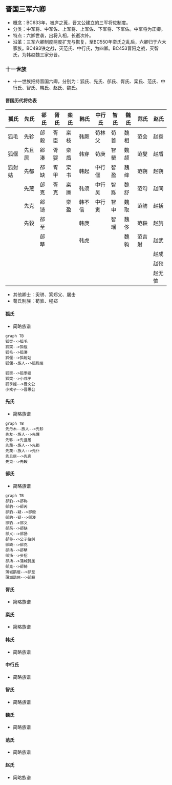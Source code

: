 ## 晋国三军六卿
- 概念：BC633年，被庐之蒐，晋文公建立的三军将佐制度。
- 分类：中军将、中军佐、上军将、上军佐、下军将、下军佐。中军将为正卿。
- 特点：六卿世袭，出将入相，长逝次补。
- 沿革：三军六卿制度两度扩充与恢复，至BC550年栾氏之乱后，六卿归于六大家族。BC493铁之战，灭范氏、中行氏，为四卿。BC453晋阳之战，灭智氏，为韩赵魏三家分晋。

### 十一世族
- 十一世族把持晋国六卿，分别为：狐氏、先氏、郤氏、胥氏、栾氏、范氏、中行氏、智氏、韩氏、赵氏、魏氏。

#### 晋国历代将佐表

狐氏|先氏|郤氏|胥氏|栾氏|韩氏|中行氏|智氏|魏氏|范氏|赵氏
--|--|--|--|--|--|--|--|--|--|--
狐毛|先轸|郤榖|胥臣|栾枝|韩厥|荀林父|荀首|魏相|范会|赵衰
狐偃|先且居|郤溱|胥婴|栾盾|韩穿|荀庚|智罃|魏颉|范燮|赵盾
狐射姑|先都|郤缺|胥甲|栾书|韩起|中行偃|智盈|魏绛|范朔|赵朔
||先蔑|郤克|胥克|栾黡|韩须|中行吴|智跞|魏舒|范匄|赵同
||先克|郤锜||栾盈|韩不信|中行寅|智申|魏取|范鲂|赵括
||先榖|郤至|||韩庚||智瑶|魏侈|范鞅|赵旃
|||郤犨|||韩虎|||魏驹|范吉射|赵武
|||||||||||赵成
|||||||||||赵鞅
|||||||||||赵无恤

- 其他卿士：臾骈、箕郑父、屠击
- 荀氏别族：荀骓、程郑

#### 狐氏
- 简略族谱

```mermaid
graph TB
狐突-->狐毛
狐突-->狐偃
狐毛-->狐溱
狐偃-->狐射姑
狐偃--族人-->狐鞫居

狐突-->狐季姬
狐突-->小戎子
狐季姬-->晋文公
小戎子-->晋惠公
```

#### 先氏
- 简略族谱

```mermaid
graph TB
先丹木--族人-->先轸
先友--族人-->先蔑
先轸-->先且居
先蔑--族人-->先都
先蔑--族人-->先仆
先且居-->先克
先克-->先榖
```
#### 郤氏
- 简略族谱

```mermaid
graph TB
郤豹-->郤称
郤豹-->郤芮
郤豹--疑-->郤縠
郤豹--疑-->郤溱
郤豹-->郤义
郤芮-->郤缺
郤义-->郤扬
郤称-->公子伯纠
郤缺-->郤克
郤扬-->郤犨
郤扬-->步招
郤扬-->蒲城鹊居
郤克-->郤锜
蒲城鹊居-->郤至
蒲城鹊居-->郤毅
```

#### 胥氏
- 简略族谱

#### 栾氏
- 简略族谱

#### 韩氏
- 简略族谱

#### 中行氏
- 简略族谱

#### 智氏
- 简略族谱

#### 魏氏
- 简略族谱

#### 范氏
- 简略族谱

#### 赵氏
- 简略族谱
